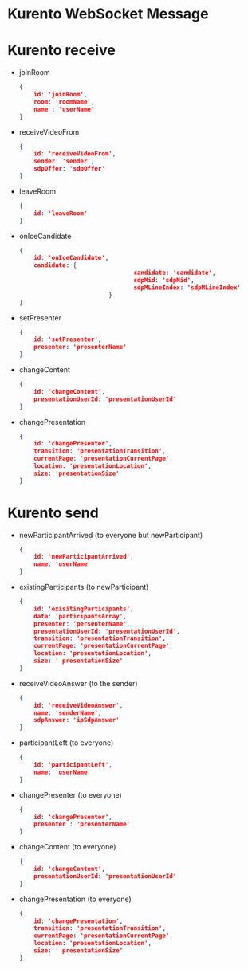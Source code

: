 # Kurento WebSocket Message

# Kurento receive

- joinRoom

    ```json
    {
    	id: 'joinRoom',
    	room: 'roomName',
    	name : 'userName'
    }
    ```

- receiveVideoFrom

    ```json
    {
    	id: 'receiveVideoFrom',
    	sender: 'sender',
    	sdpOffer: 'sdpOffer'
    }
    ```

- leaveRoom

    ```json
    {
    	id: 'leaveRoom'
    }
    ```

- onIceCandidate

    ```json
    {
    	id: 'onIceCandidate',
    	candidate: {
    								candidate: 'candidate',
    								sdpMid: 'sdpMid',
    								sdpMLineIndex: 'sdpMLineIndex'
    						 }
    }
    ```

- setPresenter

    ```json
    {
    	id: 'setPresenter',
    	presenter: 'presenterName'
    }
    ```

- changeContent

    ```json
    {
    	id: 'changeContent',
    	presentationUserId: 'presentationUserId'
    }
    ```

- changePresentation

    ```json
    {
    	id: 'changePresenter',
    	transition: 'presentationTransition',
    	currentPage: 'presentationCurrentPage',
    	location: 'presentationLocation',
    	size: 'presentationSize'
    }
    ```

# Kurento send

- newParticipantArrived (to everyone but newParticipant)

    ```json
    {
    	id: 'newParticipantArrived',
    	name: 'userName'
    }
    ```

- existingParticipants (to newParticipant)

    ```json
    {
    	id: 'exisitingParticipants',
    	data: 'participantsArray',
    	presenter: 'persenterName',
    	presentationUserId: 'presentationUserId',
    	transition: 'presentationTransition',
    	currentPage: 'presentationCurrentPage',
    	location: 'presentationLocation',
    	size: ' presentationSize'
    }
    ```

- receiveVideoAnswer (to the sender)

    ```json
    {
    	id: 'receiveVideoAnswer',
    	name: 'senderName',
    	sdpAnswer: 'ipSdpAnswer'
    }
    ```

- participantLeft (to everyone)

    ```json
    {
    	id: 'participantLeft',
    	name: 'userName'
    }
    ```

- changePresenter (to everyone)

    ```json
    {
    	id: 'changePresenter',
    	presenter : 'presenterName'
    }
    ```

- changeContent (to everyone)

    ```json
    {
    	id: 'changeContent',
    	presentationUserId: 'presentationUserId'
    }
    ```

- changePresentation (to everyone)

    ```json
    {
    	id: 'changePresentation',
    	transition: 'presentationTransition',
    	currentPage: 'presentationCurrentPage',
    	location: 'presentationLocation',
    	size: ' presentationSize'
    }
    ```